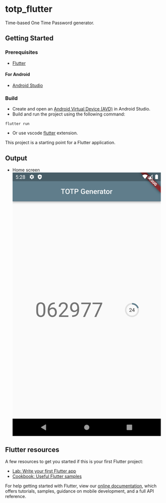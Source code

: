 # totp_flutter

Time-based One Time Password generator.

## Getting Started
### Prerequisites
* [Flutter](https://docs.flutter.dev/get-started/install)
#### For Android
* [Android Studio](https://developer.android.com/studio)

### Build
* Create and open an [Android Virtual Device (AVD)](https://developer.android.com/studio/run/managing-avds) in Android Studio.
* Build and run the project using the following command:
```
flutter run
```
* Or use vscode [flutter](https://marketplace.visualstudio.com/items?itemName=Dart-Code.flutter) extension.

This project is a starting point for a Flutter application.

## Output
* Home screen\
![](img/home.png)

## Flutter resources
A few resources to get you started if this is your first Flutter project:

- [Lab: Write your first Flutter app](https://flutter.dev/docs/get-started/codelab)
- [Cookbook: Useful Flutter samples](https://flutter.dev/docs/cookbook)

For help getting started with Flutter, view our
[online documentation](https://flutter.dev/docs), which offers tutorials,
samples, guidance on mobile development, and a full API reference.

